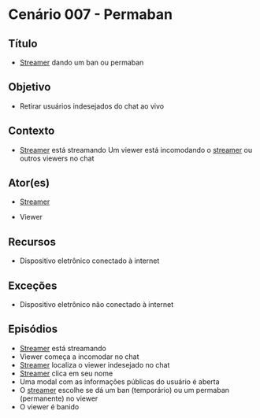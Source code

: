 # Cenário 007 - Permaban

## Título
* [Streamer](https://github.com/gabrielziegler3/Requisitos-2018-1/wiki/L%C3%A9xico-Streamer)
 dando um ban ou permaban

## Objetivo
* Retirar usuários indesejados do chat ao vivo

## Contexto
* [Streamer](https://github.com/gabrielziegler3/Requisitos-2018-1/wiki/L%C3%A9xico-Streamer)
 está streamando
Um viewer está incomodando o [streamer](https://github.com/gabrielziegler3/Requisitos-2018-1/wiki/L%C3%A9xico-Streamer)
 ou outros viewers no chat

## Ator(es)
* [Streamer](https://github.com/gabrielziegler3/Requisitos-2018-1/wiki/L%C3%A9xico-Streamer)

* Viewer

## Recursos
* Dispositivo eletrônico conectado à internet

## Exceções
* Dispositivo eletrônico não conectado à internet

## Episódios
* [Streamer](https://github.com/gabrielziegler3/Requisitos-2018-1/wiki/L%C3%A9xico-Streamer)
 está streamando
* Viewer começa a incomodar no chat
* [Streamer](https://github.com/gabrielziegler3/Requisitos-2018-1/wiki/L%C3%A9xico-Streamer)
 localiza o viewer indesejado no chat
* [Streamer](https://github.com/gabrielziegler3/Requisitos-2018-1/wiki/L%C3%A9xico-Streamer)
 clica em seu nome
* Uma modal com as informações públicas do usuário é aberta
* O [streamer](https://github.com/gabrielziegler3/Requisitos-2018-1/wiki/L%C3%A9xico-Streamer)
 escolhe se dá um ban (temporário) ou um permaban (permanente) no viewer
* O viewer é banido
